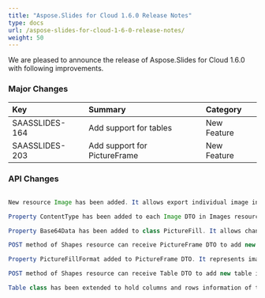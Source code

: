 ```yaml
---
title: "Aspose.Slides for Cloud 1.6.0 Release Notes"
type: docs
url: /aspose-slides-for-cloud-1-6-0-release-notes/
weight: 50
---
```


We are pleased to announce the release of Aspose.Slides for Cloud 1.6.0 with following improvements.
### **Major Changes**

|**Key** |**Summary** |**Category** |
| :- | :- | :- |
|SAASSLIDES-164 |Add support for tables |New Feature |
|SAASSLIDES-203 |Add support for PictureFrame |New Feature |
### **API Changes**
```java

New resource Image has been added. It allows export individual image in specified format.

Property ContentType has been added to each Image DTO in Images resource.

Property Base64Data has been added to class PictureFill. It allows change fill of a shape, pictureFrame or background of a slide.

POST method of Shapes resource can receive PictureFrame DTO to add new pictures into slide.

Property PictureFillFormat added to PictureFrame DTO. It represents image of the picture frame and allows GET picture info or update bitmap providing base64 data or relative link in PUT request.

POST method of Shapes resource can receive Table DTO to add new table into slide.

Table class has been extended to hold columns and rows information of the table. Table can be updated in PUT request like any other shape.

```
